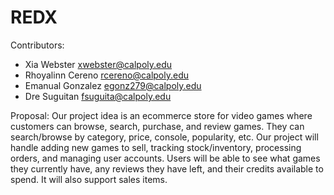 # REDX

Contributors:
- Xia Webster xwebster@calpoly.edu
- Rhoyalinn Cereno rcereno@calpoly.edu
- Emanual Gonzalez egonz279@calpoly.edu
- Dre Suguitan fsuguita@calpoly.edu

Proposal:
Our project idea is an ecommerce store for video games where customers can browse, search, purchase, and review games. They can search/browse by category, price, console, popularity, etc. Our project will handle adding new games to sell, tracking stock/inventory, processing orders, and managing user accounts. Users will be able to see what games they currently have, any reviews they have left, and their credits available to spend. It will also support sales items. 
